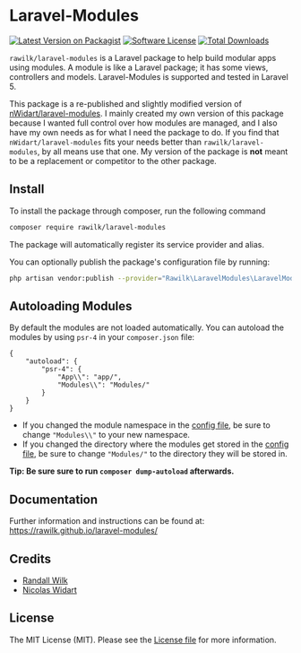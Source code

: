# Laravel-Modules

[![Latest Version on Packagist](https://img.shields.io/packagist/v/rawilk/laravel-modules.svg?style=flat-square)](https://packagist.org/packages/rawilk/laravel-modules)
[![Software License](https://img.shields.io/badge/license-MIT-brightgreen.svg?style=flat-square)](LICENSE)
[![Total Downloads](https://img.shields.io/packagist/dt/rawilk/laravel-modules.svg?style=flat-square)](https://packagist.org/packages/rawilk/laravel-modules)

`rawilk/laravel-modules` is a Laravel package to help build modular apps using modules.
A module is like a Laravel package; it has some views, controllers and models.
Laravel-Modules is supported and tested in Laravel 5.

This package is a re-published and slightly modified version of [nWidart/laravel-modules](https://github.com/nWidart/laravel-modules).
I mainly created my own version of this package because I wanted full control over how
modules are managed, and I also have my own needs as for what I need the package to do. If you find that
`nWidart/laravel-modules` fits your needs better than `rawilk/laravel-modules`, by all means use that one.
My version of the package is **not** meant to be a replacement or competitor to the other package.

## Install

To install the package through composer, run the following command

```bash
composer require rawilk/laravel-modules
```

The package will automatically register its service provider and alias.

You can optionally publish the package's configuration file by running:

```bash
php artisan vendor:publish --provider="Rawilk\LaravelModules\LaravelModulesServiceProvider"
```

## Autoloading Modules

By default the modules are not loaded automatically. You can autoload the modules by using `psr-4` in your `composer.json` file:

```
{
    "autoload": {
        "psr-4": {
            "App\\": "app/",
            "Modules\\": "Modules/"
        }
    }
}
```

- If you changed the module namespace in the [config file](https://github.com/rawilk/laravel-modules/blob/master/config/config.php#L12), be sure to change 
`"Modules\\"` to your new namespace.
- If you changed the directory where the modules get stored in the [config file](https://github.com/rawilk/laravel-modules/blob/master/config/config.php#L77), be sure to change
`"Modules/"` to the directory they will be stored in.

**Tip: Be sure sure to run `composer dump-autoload` afterwards.**

## Documentation

Further information and instructions can be found at: https://rawilk.github.io/laravel-modules/

## Credits

- [Randall Wilk](https://github.com/rawilk)
- [Nicolas Widart](https://github.com/nwidart)

## License

The MIT License (MIT). Please see the [License file](https://github.com/rawilk/laravel-modules/blob/master/LICENSE) for more information.